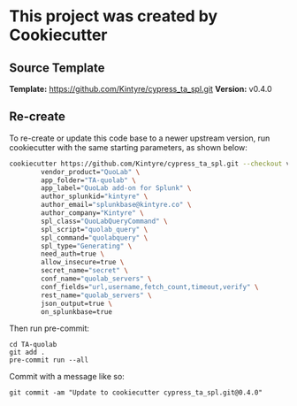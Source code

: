 # This project was created by Cookiecutter

## Source Template

**Template:** https://github.com/Kintyre/cypress_ta_spl.git
**Version:** v0.4.0


## Re-create

To re-create or update this code base to a newer upstream version, run cookiecutter with the same starting parameters, as shown below:

```bash
cookiecutter https://github.com/Kintyre/cypress_ta_spl.git --checkout v0.4.0 \
    	vendor_product="QuoLab" \
    	app_folder="TA-quolab" \
    	app_label="QuoLab add-on for Splunk" \
    	author_splunkid="kintyre" \
    	author_email="splunkbase@kintyre.co" \
    	author_company="Kintyre" \
    	spl_class="QuoLabQueryCommand" \
    	spl_script="quolab_query" \
    	spl_command="quolabquery" \
    	spl_type="Generating" \
    	need_auth=true \
    	allow_insecure=true \
    	secret_name="secret" \
    	conf_name="quolab_servers" \
    	conf_fields="url,username,fetch_count,timeout,verify" \
    	rest_name="quolab_servers" \
    	json_output=true \
    	on_splunkbase=true
```

Then run pre-commit:

```
cd TA-quolab
git add .
pre-commit run --all
```

Commit with a message like so:

```
git commit -am "Update to cookiecutter cypress_ta_spl.git@0.4.0"
```
